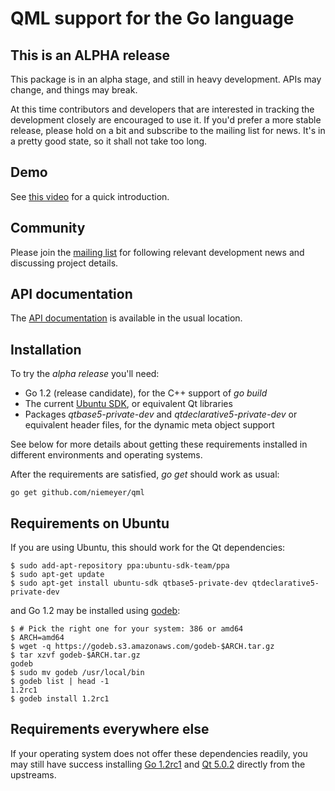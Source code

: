 # QML support for the Go language

This is an ALPHA release
------------------------

This package is in an alpha stage, and still in heavy development. APIs
may change, and things may break.

At this time contributors and developers that are interested in tracking
the development closely are encouraged to use it. If you'd prefer a more
stable release, please hold on a bit and subscribe to the mailing list
for news. It's in a pretty good state, so it shall not take too long.

Demo
----

See [this video](https://www.youtube.com/watch?v=FVQlMrPa7lI) for a quick introduction.


Community
---------

Please join the [mailing list](https://groups.google.com/forum/#!forum/go-qml) for
following relevant development news and discussing project details.

API documentation
------------------

The [API documentation](http://godoc.org/github.com/niemeyer/qml) is available in the usual location.


Installation
------------

To try the _alpha release_ you'll need:

  * Go 1.2 (release candidate), for the C++ support of _go build_
  * The current [Ubuntu SDK](http://developer.ubuntu.com/get-started/), or equivalent Qt libraries
  * Packages _qtbase5-private-dev_ and _qtdeclarative5-private-dev_ or equivalent header files, for the dynamic meta object support

See below for more details about getting these requirements installed in different environments and operating systems.

After the requirements are satisfied, _go get_ should work as usual:

    go get github.com/niemeyer/qml


Requirements on Ubuntu
----------------------

If you are using Ubuntu, this should work for the Qt dependencies:

    $ sudo add-apt-repository ppa:ubuntu-sdk-team/ppa
    $ sudo apt-get update
    $ sudo apt-get install ubuntu-sdk qtbase5-private-dev qtdeclarative5-private-dev

and Go 1.2 may be installed using [godeb](http://blog.labix.org/2013/06/15/in-flight-deb-packages-of-go):

    $ # Pick the right one for your system: 386 or amd64
    $ ARCH=amd64
    $ wget -q https://godeb.s3.amazonaws.com/godeb-$ARCH.tar.gz
    $ tar xzvf godeb-$ARCH.tar.gz
    godeb
    $ sudo mv godeb /usr/local/bin
    $ godeb list | head -1
    1.2rc1
    $ godeb install 1.2rc1


Requirements everywhere else
----------------------------

If your operating system does not offer these dependencies readily,
you may still have success installing [Go 1.2rc1](https://code.google.com/p/go/downloads/list?can=1&q=go1.2rc1)
and [Qt 5.0.2](http://download.qt-project.org/archive/qt/5.0/5.0.2/)
directly from the upstreams.

